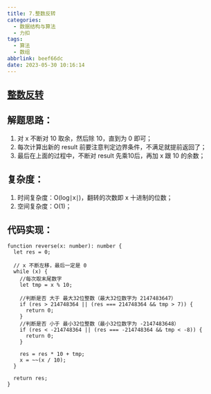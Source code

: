 ```yaml
---
title: 7.整数反转
categories:
  - 数据结构与算法
  - 力扣
tags:
  - 算法
  - 数组
abbrlink: beef66dc
date: 2023-05-30 10:16:14
---
```


## [整数反转](https://leetcode.cn/problems/reverse-integer/)

## 解题思路：
1. 对 x 不断对 10 取余，然后除 10，直到为 0 即可；
2. 每次计算出新的 result 前要注意判定边界条件，不满足就提前返回了；
3. 最后在上面的过程中，不断对 result 先乘10后，再加 x 跟 10 的余数；

## 复杂度：
1. 时间复杂度：O(log∣x∣)，翻转的次数即  x  十进制的位数；
2. 空间复杂度：O(1)；

## 代码实现：
```TS
function reverse(x: number): number {
  let res = 0;

  // x 不断左移，最后一定是 0
  while (x) {
    //每次取末尾数字
    let tmp = x % 10;

    //判断是否 大于 最大32位整数（最大32位数字为 2147483647）
    if (res > 214748364 || (res === 214748364 && tmp > 7)) {
      return 0;
    }
    //判断是否 小于 最小32位整数（最小32位数字为 -2147483648）
    if (res < -214748364 || (res === -214748364 && tmp < -8)) {
      return 0;
    }

    res = res * 10 + tmp;
    x = ~~(x / 10);
  }

  return res;
}
```

